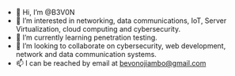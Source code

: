 - 👋 Hi, I’m @B3V0N
- 👀 I’m interested in networking, data communications, IoT, Server Virtualization, cloud computing and cybersecurity.
- 🌱 I’m currently learning penetration testing.
- 💞️ I’m looking to collaborate on cybersecurity, web development, network and data communication systems.
- 📫 I can be reached by email at bevonojiambo@gmail.com  


